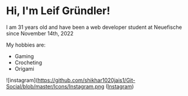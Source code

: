 
# Hi, I'm Leif Gründler!

I am 31 years old and have been a web developer student at Neuefische since November 14th, 2022

My hobbies are:
- Gaming
- Crocheting
- Origami

![instagram](https://github.com/shikhar1020jais1/Git-Social/blob/master/Icons/Instagram.png ([Instagram](https://www.instagram.com/mistakexcode/))
